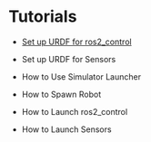 # Tutorials

- [Set up URDF for ros2_control](./setup_urdf_for_ros2_control.md)

- Set up URDF for Sensors

- How to Use Simulator Launcher

- How to Spawn Robot

- How to Launch ros2_control

- How to Launch Sensors